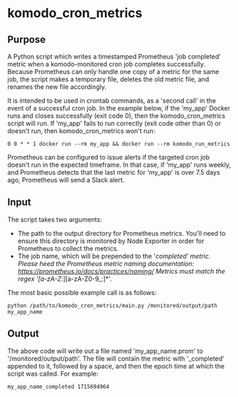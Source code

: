 # komodo_cron_metrics

## Purpose
A Python script which writes a timestamped Prometheus 'job completed' metric when a komodo-monitored cron job completes successfully. Because Prometheus can only handle one copy of a metric for the same job,
the script makes a temporary file, deletes the old metric file, and renames the new file
accordingly.

It is intended to be used in crontab commands, as a 'second call' in the event of a successful cron job. In the example below, if the 'my_app' Docker runs and closes successfully (exit code 0), then the komodo_cron_metrics script will run. If 'my_app' fails to run correctly (exit code other than 0) or doesn't run, then komodo_cron_metrics won't run:
```
0 0 * * 1 docker run --rm my_app && docker run --rm komodo_run_metrics
```
Prometheus can be configured to issue alerts if the targeted cron job doesn't run in the expected timeframe. In that case, if 'my_app' runs weekly, and Prometheus detects that the last metric for 'my_app' is over 7.5 days ago, Prometheus will send a Slack alert.


## Input
The script takes two arguments:
- The path to the output directory for Prometheus metrics. You'll need to ensure this directory is monitored by Node Exporter in order for Prometheus to collect the metrics.
- The job name, which will be prepended to the '_completed' metric. Please heed the Prometheus metric naming documentation: https://prometheus.io/docs/practices/naming/ Metrics must match the regex '[a-zA-Z_:][a-zA-Z0-9_:]*'.

The most basic possible example call is as follows:
```
python /path/to/komodo_cron_metrics/main.py /monitored/output/path my_app_name
```

## Output
The above code will write out a file named 'my_app_name.prom' to '/monitored/output/path'.
The file will contain the metric with '_completed' appended to it, followed by a space, and then the epoch time at which the script was called.
For example:
```
my_app_name_completed 1715694964
```
